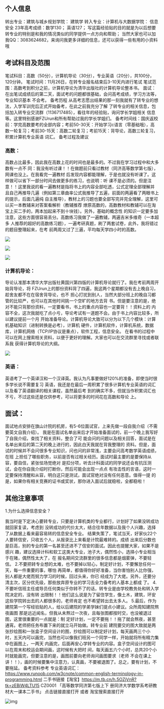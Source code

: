 ## 个人信息

转出专业：建筑与城乡规划学院： 建筑学
转入专业：计算机与大数据学院： 信息安全
23年高考成绩：数学130； 英语127；
写这篇经验贴的目的就是为以后想要转专业的特别是和我的情况类似的同学提供一点方向和帮助；
当然大家也可以加我QQ：3083624682，来询问我更多详细的信息，还可以获得一些有用的小资料哦

## 考试科目及范围

笔试科目：高数（50分），计算机导论（30分），专业英语（20分），共100分，120分钟。
笔试时间：11月26日，在转专业报名结束后3-10天内进行笔试
笔试范围：高数考到积分之前，计算机导论为清华出版社的计算机导论整本书。
面试：在出笔试成绩后的第二天，面试考的问题都很基础，会问高考成绩，学习方法等，专业知识基本
不会考。
备考历程
从高考志愿出结果的那一刻我就有了转专业的想法，入学军训完后正式开始备考，在此之前我充分了解
了转专业的相关信息，包括加入转专业交流群（1136717485），看往年的经验贴，询问学长学姐相关
信息等。这里特别感谢FZUrun和所有帮助过我的学长学姐们。
备考时间线：国庆返校前：学完高数要考的全部内容；考前50-30天：开始学习c语言（零基础哦），高
数一轮复习；考前30-15天：高数二轮复习；考前15天：背导论，高数三轮复习，积累计算机专业英语
词汇。
备考过程及建议

### 高数：

高数占比最多，因此我在高数上花的时间也是最多的。不过我在学习过程中和大多数有一点不
同：我没有听过课！！在做题前只看过教材（同济高等数学第七版），网课也没上。在我看完一遍教材
后发现内容都能理解，于是也就没有听课了。这样做可以省下一部分时间去做更多的练习，也说明：听
课不是必须的。但是注意！！这里我说的看一遍教材是指将书上的内容全部吃透，公式定理全部理解并
且自己再推导几遍（例如第三章曲率公式我推导了五遍，前面的两遍看了两眼书上的提示，后面几遍纯
自主推导），教材上的习题也要全部写完并完全理解，这里可以买一本教辅来对答案看解析（教辅推荐
燎原高数的，高数教材和教辅可以在淘宝上买二手的，两本加起来不到十块钱）。另外，基础的概念性
的知识一定要多加注意，这些方面很容易丢分。高数练习我做了一遍教辅，两遍吉米多维奇（一本超多
人推荐的超好的高数练习题），一遍考研真题，刷了两套试卷，此外，我将错过的题目整理起来，在考
前两周又过了三遍，平均每天学四小时的高数。

![](https://img.w2fzu.com/fzu-run/20231204003521.jpg)

![](https://img.w2fzu.com/fzu-run/20231204003528.jpg)

![](https://img.w2fzu.com/fzu-run/20231204003540.jpg)

### 计算机导论：

导论认准那本清华大学出版社黄国兴第四版的计算机导论就行了。我在考前两周开始背导论，将
FZUrun上的那份资料背了四遍，我这两个星期都没有去上晚自习，趁舍友都不在在宿舍背导论，也不
担心打扰到别人，当然大部分班上的晚自习都管的比较严，也可以在其他时间挑一个空旷的地方去背
书。但是要注意的是，绝对不能只背那份资料，一定要看书，书上的重点内容也一定要背！！资料上的
内容不全，这次我就吃了点小亏，导论考试有一道题不会。由于书上内容比较多，所以建议提前一个月
开始准备导论。计算机导论大致可以分为以下几个模块：计算机基础知识（进制转换是必考），计算机
硬件，计算机软件，计算机系统，数据库，计算机网络（TCP/IP协议是重点），软件工程，信息安全。
在看书的过程中可以在网上搜索相关资料，以便于更好的理解。大家也可以在交流群里寻找或者联系我
获得计算机导论的大纲。

![](https://img.w2fzu.com/fzu-run/20231204003706.jpg)

### 英语：

英语考了一个英译汉和一个汉译英。我认为凡事要做好120%的准备，即使当时很多学长说不需要复习
英语，我还是在最后一周积累了很多计算机专业英语的词汇以及看了英语翻译的相关课程，虽然最后考
到的确实不多，但就当作积累词汇也不亏，不过这些还是仅供参考，可以将更多的时间花在高数和导论
上。

## 面试：

面试地点安排在旗山计院的机房，有5-6位面试官，上来先做一段自我介绍（不需要英文自我介绍）。
我是在面试名单出来后才开始准备面试的，前一个晚上我写好了自我介绍，查找了相关资料，整合了可
能会问的问题以及相关回答，面试是在名单出来后的第二天的晚上进行的，因此白天我就在背我整理的
资料。但是，面试的时候并不会问很多专业知识，问也问的非常浅，主要会问高考数学英语成绩，在班
上担任了哪些职务，以前是否有过相关经历。面试时最主要的是要保持从容，要自信，紧张怯场觉绝对
是扣分项，听去计科面试的同学说还会有抗压测试，会在你自我介绍时打断你，然后可能会出现一点点
有攻击性的言语，这时一定要保持清醒和从容，明白这只是测试，面试官绝对没有任何恶意。值得一提
的是，如果你有相关竞赛的证书或奖状，那你进入面试后就稳啦，全都稳啦！

## 其他注意事项

1.为什么选择信息安全？

我当时是下定决心要转专业，只要是计算机类的专业都行，计划好了如果没转成功就回家复读，考虑到
没转成功的代价太大，结合往年数据以及我个人兴趣，选择了从数据上看来最容易转的信息安全专业。
结果失策了，笔试当天，好家伙22个人要转信安，只收五个人，从报录比上来看是计院最难转的。成绩
出来后分数也是巨高，别的专业的第一名甚至还进不了信安的面试。因此也提醒大家，如果不是感兴
趣，建议选择计科和软工这类大专业，池子大，偶然性小，选择小专业相当于在赌，偶然性太大了，在
报名期间交流群里的很多信息都是烟雾弹，不要轻信。
2.不要把转专业想的太难，也不要掉以轻心，制定好计划，不要懈怠任何一天，每一件重要的事，哪怕
再简单，都值得你好好准备，当你害怕别人比你强，别人都是大佬而努力学习的时候，回过头来，你已
经成为了大佬。另外，还要分清主次，区分优先级，那些放弃原专业的学习去全力备考的人基本上都成
了。
4.不要听信班主任或导员任何类似于你转不了的话，转专业是由学校教务处和转入学院决定的，没有转
出限制！！他们这么说是为了留住学生，像土木，建筑，环安这些学院转出去的人都很多的，老师肯定
也不希望转出去太多人。
5.最后，作为建院第一个写经验贴的人，给以后建院的学弟学妹们提点小建议。众所周知建院熬夜画图
那是远近闻名，但我从未熬过一次夜，且每张图都按时交，也没被退过图，这里很重要的一点就是：制
定好计划，一定不要拖！！拖了就会熬夜，甚至通宵。老师把任务布置下来的就立马开始做。转专业前
建院要交的图大致就是两张抄绘图和一张盒子空间设计的图，抄绘图可以制定好计划，每天画两三个小
时，五天内可以画完，当然也可以像我们班另一个同学一样，开始就将所有精力集中在画图上，一两天
内画完，后面再安心学转专业的内容。盒子空间设计的图可以在周末和校运会期间画，这时候有大把时
间，每天画五六个小时，总共20个小时就能画完，但要注意的是，画图前要向老师询问画图要求（老师
不会在课上讲！！），画的时候要集中注意力，认真画，不要被退图了。总之，要有计划，不要拖延。
备考资料参考
专业英语词汇：https://www.runoob.com/w3cnote/common-english-terminology-in-programming.html
二手书链接【淘宝】https://m.tb.cn/h.5OZjVnR?tk=zEBiW4LTU15 CZ0001 「高等数学同济第七版上下
册同济大学数学系考研教材大一课本二手书」
点击链接直接打开 或者 淘宝搜索直接打开

![img](https://img.w2fzu.com/fzu-run/20231204003203.jpg)